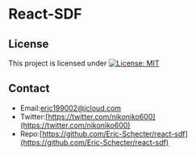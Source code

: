<!-- <p align="center">
  <img src="./screenshot/profile.gif" alt=''>
</p> -->

# React-SDF

## License
This project is licensed under [![License: MIT](https://img.shields.io/badge/License-MIT-yellow.svg)](https://opensource.org/licenses/MIT)

## Contact
* Email:[eric199002@icloud.com](eric199002@icloud.com)
* Twitter:[https://twitter.com/nikoniko600](https://twitter.com/nikoniko600)
* Repo:[https://github.com/Eric-Schecter/react-sdf](https://github.com/Eric-Schecter/react-sdf)